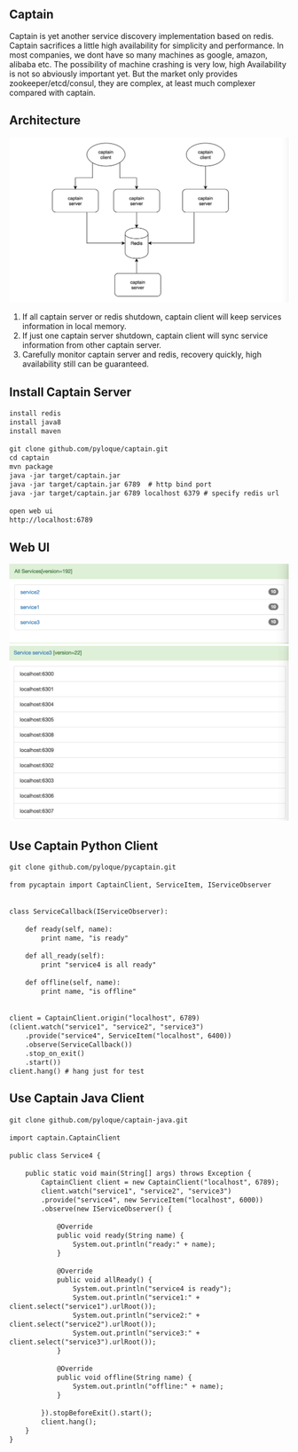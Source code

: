 Captain
-------------
Captain is yet another service discovery implementation based on redis.
Captain sacrifices a little high availability for simplicity and performance.
In most companies, we dont have so many machines as google, amazon, alibaba etc.
The possibility of machine crashing is very low, high Availability is not so abviously important yet.
But the market only provides zookeeper/etcd/consul, they are complex, at least much complexer compared with captain.

Architecture
-------------
![Captain Architecture](screenshot/arch.png)

1. If all captain server or redis shutdown, captain client will keep services information in local memory.
2. If just one captain server shutdown, captain client will sync service information from other captain server.
3. Carefully monitor captain server and redis, recovery quickly, high availability still can be guaranteed.

Install Captain Server
---------------------
```
install redis
install java8
install maven

git clone github.com/pyloque/captain.git
cd captain
mvn package
java -jar target/captain.jar
java -jar target/captain.jar 6789  # http bind port
java -jar target/captain.jar 6789 localhost 6379 # specify redis url

open web ui
http://localhost:6789
```

Web UI
------------------------
![All Services](screenshot/all_services.png)
![Service List](screenshot/service_list.png)

Use Captain Python Client
---------------------------
```
git clone github.com/pyloque/pycaptain.git

from pycaptain import CaptainClient, ServiceItem, IServiceObserver


class ServiceCallback(IServiceObserver):

    def ready(self, name):
        print name, "is ready"

    def all_ready(self):
        print "service4 is all ready"

    def offline(self, name):
        print name, "is offline"


client = CaptainClient.origin("localhost", 6789)
(client.watch("service1", "service2", "service3")
    .provide("service4", ServiceItem("localhost", 6400))
    .observe(ServiceCallback())
    .stop_on_exit()
    .start())
client.hang() # hang just for test

```

Use Captain Java Client
-----------------------
```
git clone github.com/pyloque/captain-java.git

import captain.CaptainClient

public class Service4 {

    public static void main(String[] args) throws Exception {
        CaptainClient client = new CaptainClient("localhost", 6789);
        client.watch("service1", "service2", "service3")
        .provide("service4", new ServiceItem("localhost", 6000))
        .observe(new IServiceObserver() {

            @Override
            public void ready(String name) {
                System.out.println("ready:" + name);
            }

            @Override
            public void allReady() {
                System.out.println("service4 is ready");
                System.out.println("service1:" + client.select("service1").urlRoot());
                System.out.println("service2:" + client.select("service2").urlRoot());
                System.out.println("service3:" + client.select("service3").urlRoot());
            }

            @Override
            public void offline(String name) {
                System.out.println("offline:" + name);
            }

        }).stopBeforeExit().start();
        client.hang();
    }
}

```
